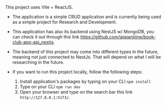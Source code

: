 This project uses Vite + ReactJS. 

- The application is a simple CRUD application and is currently being used as a simple project for Research and Development.
- This application has also its backend using NestJS w/ MongoDB, you can check it out through this link https://github.com/jajajaniiiine/book-club-app-api_nestjs.
- The backend of this project may come into different types in the future, meaning not just connected to NestJs. That will depend on what I will be researching in the future.

- If you want to run this project locally, follow the following steps:
  1. Install application's packages by typing on your CLI ``npm install``
  2. Type on your CLI ``npm run dev``
  3. Open your browser and type on the search bar this link ``http://127.0.0.1:5173/``.
